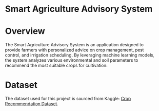 # Smart Agriculture Advisory System
# Overview

The Smart Agriculture Advisory System is an application designed to provide farmers with personalized advice on crop management, pest control, and irrigation scheduling. By leveraging machine learning models, the system analyzes various environmental and soil parameters to recommend the most suitable crops for cultivation.

# Dataset

The dataset used for this project is sourced from Kaggle: [Crop Recommendation Dataset](https://www.kaggle.com/datasets/atharvaingle/crop-recommendation-dataset).
